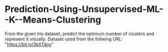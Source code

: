 # Prediction-Using-Unsupervised-ML--K--Means-Clustering
From the given Iris dataset, predict the optimum number of clusters and represent it visually.
Dataset used from the follwing URL:
"https://bit.ly/3kXTdox"
